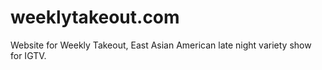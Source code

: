 
# weeklytakeout.com

Website for Weekly Takeout, East Asian American late night variety show for IGTV.